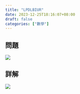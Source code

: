 ```yaml
---
title: "LPDLBIUR"
date: 2023-12-25T18:16:07+08:00
draft: false
categories: ["數學"]
---
```

<!--more-->

## 問題
<img src="/posts/solution/LPDLBIUR-q.png">

## 詳解
<img src="/posts/solution/LPDLBIUR-sol.png">

